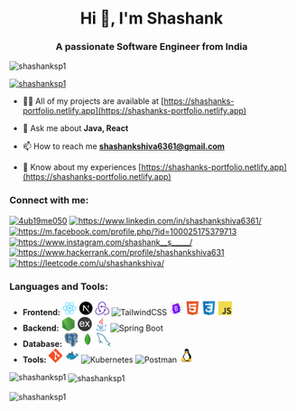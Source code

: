 <h1 align="center">Hi 👋, I'm Shashank</h1>
<h3 align="center">A passionate Software Engineer from India</h3>

<p align="left"> <img src="https://komarev.com/ghpvc/?username=shashanksp1&label=Profile%20views&color=0e75b6&style=flat" alt="shashanksp1" /> </p>

<p align="left"> <a href="https://github.com/ryo-ma/github-profile-trophy"><img src="https://github-profile-trophy.vercel.app/?username=shashanksp1" alt="shashanksp1" /></a> </p>

- 👨‍💻 All of my projects are available at [https://shashanks-portfolio.netlify.app](https://shashanks-portfolio.netlify.app)

- 💬 Ask me about **Java, React**

- 📫 How to reach me **shashankshiva6361@gmail.com**

- 📄 Know about my experiences [https://shashanks-portfolio.netlify.app](https://shashanks-portfolio.netlify.app)

<h3 align="left">Connect with me:</h3>
<p align="left">
<a href="https://twitter.com/4ub19me050" target="blank"><img align="center" src="https://raw.githubusercontent.com/rahuldkjain/github-profile-readme-generator/master/src/images/icons/Social/twitter.svg" alt="4ub19me050" height="30" width="40" /></a>
<a href="https://linkedin.com/in/https://www.linkedin.com/in/shashankshiva6361/" target="blank"><img align="center" src="https://raw.githubusercontent.com/rahuldkjain/github-profile-readme-generator/master/src/images/icons/Social/linked-in-alt.svg" alt="https://www.linkedin.com/in/shashankshiva6361/" height="30" width="40" /></a>
<a href="https://fb.com/https://m.facebook.com/profile.php/?id=100025175379713" target="blank"><img align="center" src="https://raw.githubusercontent.com/rahuldkjain/github-profile-readme-generator/master/src/images/icons/Social/facebook.svg" alt="https://m.facebook.com/profile.php/?id=100025175379713" height="30" width="40" /></a>
<a href="https://instagram.com/https://www.instagram.com/shashank__s_____/" target="blank"><img align="center" src="https://raw.githubusercontent.com/rahuldkjain/github-profile-readme-generator/master/src/images/icons/Social/instagram.svg" alt="https://www.instagram.com/shashank__s_____/" height="30" width="40" /></a>
<a href="https://www.hackerrank.com/https://www.hackerrank.com/profile/shashankshiva631" target="blank"><img align="center" src="https://raw.githubusercontent.com/rahuldkjain/github-profile-readme-generator/master/src/images/icons/Social/hackerrank.svg" alt="https://www.hackerrank.com/profile/shashankshiva631" height="30" width="40" /></a>
<a href="https://www.leetcode.com/https://leetcode.com/u/shashankshiva/" target="blank"><img align="center" src="https://raw.githubusercontent.com/rahuldkjain/github-profile-readme-generator/master/src/images/icons/Social/leet-code.svg" alt="https://leetcode.com/u/shashankshiva/" height="30" width="40" /></a>
</p>

<h3 align="left">Languages and Tools:</h3>
<ul>
  <li>
    <b>Frontend:</b>
    <img src="https://raw.githubusercontent.com/devicons/devicon/master/icons/react/react-original.svg" alt="React" width="25" height="25" class="tech-icon" />
    <img src="https://github.com/ShashankSP1/ShashankSP1/blob/main/nextjs-icon.png" alt="Next.js" width="25" height="25" class="tech-icon" />
    <img src="https://raw.githubusercontent.com/devicons/devicon/master/icons/redux/redux-original.svg" alt="Redux" width="25" height="25" class="tech-icon" />
    <img src="https://www.vectorlogo.zone/logos/tailwindcss/tailwindcss-icon.svg" alt="TailwindCSS" width="25" height="25"class="tech-icon" />
    <img src="https://github.com/ShashankSP1/ShashankSP1/blob/main/icons-hero%402x.png" alt="Bootstrap" width="25" height="25" class="tech-icon" />
    <img src="https://raw.githubusercontent.com/devicons/devicon/master/icons/html5/html5-original.svg" alt="HTML" width="25" height="25" class="tech-icon" />
    <img src="https://raw.githubusercontent.com/devicons/devicon/master/icons/css3/css3-original.svg" alt="CSS" width="25" height="25" class="tech-icon" />
    <img src="https://raw.githubusercontent.com/devicons/devicon/master/icons/javascript/javascript-original.svg" alt="JavaScript" width="25" height="25" class="tech-icon" />
  </li>

  <li>
    <b>Backend:</b>
    <img src="https://raw.githubusercontent.com/devicons/devicon/master/icons/nodejs/nodejs-original.svg" alt="Node.js" width="25" height="25" class="tech-icon"/>
    <img src="https://github.com/ShashankSP1/ShashankSP1/blob/main/1646733543.webp" alt="Express.js" width="25" height="25" class="tech-icon" />
    <img src="https://raw.githubusercontent.com/devicons/devicon/master/icons/java/java-original.svg" alt="Java" width="25" height="25" class="tech-icon" />
    <img src="https://www.vectorlogo.zone/logos/springio/springio-icon.svg" alt="Spring Boot" width="25" height="25" class="tech-icon" />
  </li>

  <li>
    <b>Database:</b>
    <img src="https://raw.githubusercontent.com/devicons/devicon/master/icons/postgresql/postgresql-original.svg" alt="PostgreSQL" width="25" height="25" class="tech-icon" />
    <img src="https://raw.githubusercontent.com/devicons/devicon/master/icons/mongodb/mongodb-original.svg" alt="MongoDB" width="25" height="25" class="tech-icon" />
    <img src="https://raw.githubusercontent.com/devicons/devicon/master/icons/mysql/mysql-original.svg" alt="MySQL" width="25" height="25" class="tech-icon" />
  </li>

  <li>
    <b>Tools:</b>
    <img src="https://raw.githubusercontent.com/devicons/devicon/master/icons/git/git-original.svg" alt="Git" width="25" height="25" class="tech-icon" />
    <img src="https://raw.githubusercontent.com/devicons/devicon/master/icons/docker/docker-original.svg" alt="Docker" width="25" height="25" class="tech-icon" />
    <img src="https://www.vectorlogo.zone/logos/kubernetes/kubernetes-icon.svg" alt="Kubernetes" width="25" height="25" class="tech-icon" />
    <img src="https://www.vectorlogo.zone/logos/getpostman/getpostman-icon.svg" alt="Postman" width="25" height="25" class="tech-icon" />
    <img src="https://raw.githubusercontent.com/devicons/devicon/master/icons/linux/linux-original.svg" alt="Linux" width="25" height="25" class="tech-icon" />
  </li>
</ul>

<p><img align="left" src="https://github-readme-stats.vercel.app/api/top-langs?username=shashanksp1&show_icons=true&locale=en&layout=compact" alt="shashanksp1" /></p>

<p>&nbsp;<img align="center" src="https://github-readme-stats.vercel.app/api?username=shashanksp1&show_icons=true&locale=en" alt="shashanksp1" /></p>

<p><img align="center" src="https://github-readme-streak-stats.herokuapp.com/?user=shashanksp1&" alt="shashanksp1" /></p>
